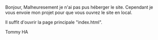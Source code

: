 Bonjour, Malheuresement je n'ai pas pus héberger le site.
Cependant je vous envoie mon projet pour que vous ouvrez le site en local.

Il suffit d'ouvrir la page principale "index.html".

Tommy HA
